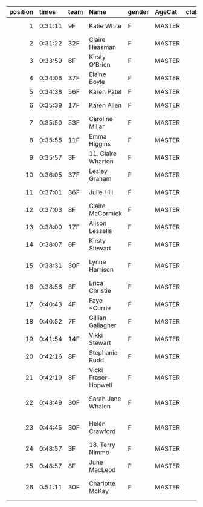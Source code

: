 |   position | times   | team   | Name                 | gender   | AgeCat   |   clubnumber | Club name                  | Website                                    |   finishPosition |
|-----------:|:--------|:-------|:---------------------|:---------|:---------|-------------:|:---------------------------|:-------------------------------------------|-----------------:|
|          1 | 0:31:11 | 9F     | Katie White          | F        | MASTER   |            9 | Garscube Harriers          | https://www.garscubeharriers.org.uk/       |               42 |
|          2 | 0:31:22 | 32F    | Claire Heasman       | F        | MASTER   |           32 | Helensburgh AAC            | https://www.helensburghaac.com/            |               43 |
|          3 | 0:33:59 | 6F     | Kirsty O'Brien       | F        | MASTER   |            6 | Cambuslang Harriers        | https://cambuslangharriers.org/            |               69 |
|          4 | 0:34:06 | 37F    | Elaine Boyle         | F        | MASTER   |           37 | Law & District AAC         | http://www.lawaac.co.uk/                   |               70 |
|          5 | 0:34:38 | 56F    | Karen Patel          | F        | MASTER   |           56 | West End RR                | https://www.westendroadrunners.co.uk/      |               76 |
|          6 | 0:35:39 | 17F    | Karen Allen          | F        | MASTER   |           17 | Calderglen Harriers        | http://www.calderglenharriers.org.uk/      |               87 |
|          7 | 0:35:50 | 53F    | Caroline Millar      | F        | MASTER   |           53 | Troon Tortoises            | http://troontortoises.co.uk                |               89 |
|          8 | 0:35:55 | 11F    | Emma Higgins         | F        | MASTER   |           11 | Airdrie Harriers           | http://airdrieharriers.org/                |               90 |
|          9 | 0:35:57 | 3F     | 11. Claire Wharton   | F        | MASTER   |            3 | Bellahouston RR            | https://www.bellahoustonroadrunners.co.uk/ |               91 |
|         10 | 0:36:05 | 37F    | Lesley Graham        | F        | MASTER   |           37 | Law & District AAC         | http://www.lawaac.co.uk/                   |               94 |
|         11 | 0:37:01 | 36F    | Julie Hill           | F        | MASTER   |           36 | Larkhall YMCA              | https://www.larkhallymcaharriers.org       |              104 |
|         12 | 0:37:03 | 8F     | Claire McCormick     | F        | MASTER   |            8 | Bellahouston Harriers      | http://www.bellahoustonharriers.co.uk/     |              106 |
|         13 | 0:38:00 | 17F    | Alison Lessells      | F        | MASTER   |           17 | Calderglen Harriers        | http://www.calderglenharriers.org.uk/      |              115 |
|         14 | 0:38:07 | 8F     | Kirsty Stewart       | F        | MASTER   |            8 | Bellahouston Harriers      | http://www.bellahoustonharriers.co.uk/     |              119 |
|         15 | 0:38:31 | 30F    | Lynne Harrison       | F        | MASTER   |           30 | Greenock Glenpark Harriers | https://greenockglenparkharriers.com/      |              125 |
|         16 | 0:38:56 | 6F     | Erica Christie       | F        | MASTER   |            6 | Cambuslang Harriers        | https://cambuslangharriers.org/            |              129 |
|         17 | 0:40:43 | 4F     | Faye ~Currie         | F        | MASTER   |            4 | Inverclyde AC              | https://www.inverclydeac.org/              |              140 |
|         18 | 0:40:52 | 7F     | Gillian Gallagher    | F        | MASTER   |            7 | Giffnock North AC          | https://www.giffnocknorth.co.uk/           |              141 |
|         19 | 0:41:54 | 14F    | Vikki Stewart        | F        | MASTER   |           14 | Ayr Seaforth AC            | https://www.ayrseaforth.co.uk/             |              146 |
|         20 | 0:42:16 | 8F     | Stephanie Rudd       | F        | MASTER   |            8 | Bellahouston Harriers      | http://www.bellahoustonharriers.co.uk/     |              147 |
|         21 | 0:42:19 | 8F     | Vicki Fraser-Hopwell | F        | MASTER   |            8 | Bellahouston Harriers      | http://www.bellahoustonharriers.co.uk/     |              148 |
|         22 | 0:43:49 | 30F    | Sarah Jane Whalen    | F        | MASTER   |           30 | Greenock Glenpark Harriers | https://greenockglenparkharriers.com/      |              150 |
|         23 | 0:44:45 | 30F    | Helen Crawford       | F        | MASTER   |           30 | Greenock Glenpark Harriers | https://greenockglenparkharriers.com/      |              153 |
|         24 | 0:48:57 | 3F     | 18. Terry Nimmo      | F        | MASTER   |            3 | Bellahouston RR            | https://www.bellahoustonroadrunners.co.uk/ |              157 |
|         25 | 0:48:57 | 8F     | June MacLeod         | F        | MASTER   |            8 | Bellahouston Harriers      | http://www.bellahoustonharriers.co.uk/     |              158 |
|         26 | 0:51:11 | 30F    | Charlotte McKay      | F        | MASTER   |           30 | Greenock Glenpark Harriers | https://greenockglenparkharriers.com/      |              160 |